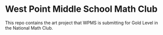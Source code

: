 # West Point Middle School Math Club

This repo contains the art project that WPMS is submitting for Gold Level in the National Math Club.
